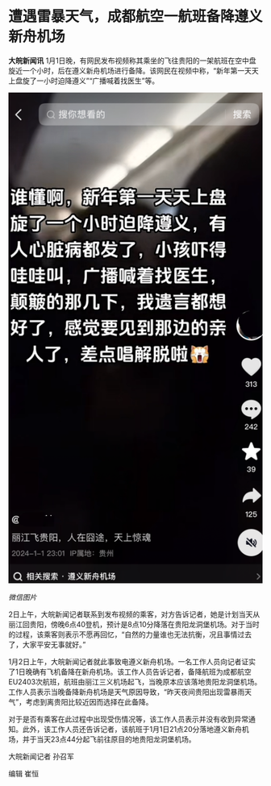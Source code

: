 # 遭遇雷暴天气，成都航空一航班备降遵义新舟机场

**大皖新闻讯**
1月1日晚，有网民发布视频称其乘坐的飞往贵阳的一架航班在空中盘旋近一个小时，后在遵义新舟机场进行备降。该网民在视频中称，“新年第一天天上盘旋了一小时迫降遵义”“广播喊着找医生”等。

![0c9d60e577e7003b052c7bd55d07e23c.jpg](https://raw.githubusercontent.com/qqhsx/qqnews_image/main/2024/01/02/遭遇雷暴天气，成都航空一航班备降遵义新舟机场/0c9d60e577e7003b052c7bd55d07e23c.jpg)

_微信图片_

2日上午，大皖新闻记者联系到发布视频的乘客，对方告诉记者，她是计划当天从丽江回贵阳，傍晚6点40登机，预计是8点10分降落在贵阳龙洞堡机场。对于当时的过程，该乘客则表示不愿再回忆，“自然的力量谁也无法抗衡，况且事情过去了，大家平安无事就好。”

1月2日上午，大皖新闻记者就此事致电遵义新舟机场。一名工作人员向记者证实了1日晚确有飞机备降在新舟机场。该工作人员告诉记者，备降航班为成都航空EU2403次航班，航班由丽江三义机场起飞，当晚原本应该落地贵阳龙洞堡机场。工作人员表示当晚备降新舟机场是天气原因导致，“昨天夜间贵阳出现雷暴雨天气”，考虑到离贵阳比较近因而选择在此备降。

对于是否有乘客在此过程中出现受伤情况等，该工作人员表示并没有收到异常通知。此外，该工作人员还告诉记者，该航班于1月1日21点20分落地遵义新舟机场，并于当天23点44分起飞前往原目的地贵阳龙洞堡机场。

大皖新闻记者 孙召军

编辑 崔恒

